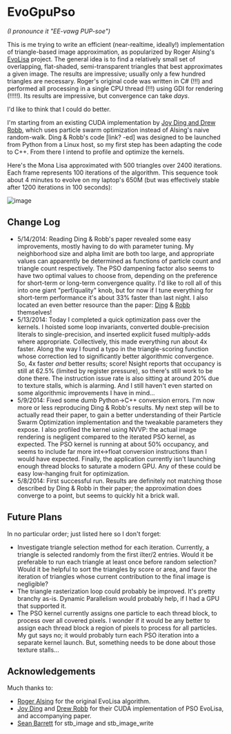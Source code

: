 EvoGpuPso
=========
*(I pronounce it "EE-vawg PUP-soe")*

This is me trying to write an efficient (near-realtime, ideally!) implementation
of triangle-based image approximation, as popularized by Roger Alsing's
[EvoLisa](http://rogeralsing.com/2008/12/07/genetic-programming-evolution-of-mona-lisa/) project.
The general idea is to find a relatively small set of overlapping, flat-shaded, semi-transparent
triangles that best approximates a given image. The results are impressive; usually only a few hundred
triangles are necessary. Roger's original code was written in C# (!!!) and performed all
processing in a single CPU thread (!!!) using GDI for rendering (!!!!!). Its results are
impressive, but convergence can take *days*.

I'd like to think that I could do better.

I'm starting from an existing CUDA implementation by [Joy Ding and Drew Robb](http://isites.harvard.edu/fs/docs/icb.topic707165.files/pdfs/Ding_Robb.pdf),
which uses particle swarm optimization instead of Alsing's naive random-walk. Ding & Robb's code
[link? -ed] was designed to be launched from Python from a Linux host, so my first step
has been adapting the code to C++. From there I intend to profile and optimize the kernels.

Here's the Mona Lisa approximated with 500 triangles over 2400 iterations. Each frame
represents 100 iterations of the algorithm. This sequence took about 4 minutes to
evolve on my laptop's 650M (but was effectively stable after 1200 iterations in 100 seconds):

![image](https://raw.githubusercontent.com/cdwfs/evogpupso/master/lisa.gif)

Change Log
----------
 - 5/14/2014: Reading Ding & Robb's paper revealed some easy improvements, mostly having to do with parameter tuning. My neighborhood size
   and alpha limit are both too large, and appropriate values can apparently be determined as functions of particle count and
   triangle count respectively. The PSO dampening factor also seems to have two optimal values to choose from, depending on the preference
   for short-term or long-term convergence quality. I'd like to roll all of this into one giant "perf/quality" knob, but for now if I
   tune everything for short-term performance it's about 33% faster than last night.
   I also located an even better resource than the paper: [Ding](http://joyding.tumblr.com/) & [Robb](http://drewrobb.com/)
   themselves!
 - 5/13/2014: Today I completed a quick optimization pass over the kernels. I hoisted some loop
   invariants, converted double-precision literals to single-precision, and inserted explicit fused
   multiply-adds where appropriate. Collectively, this made everything run about 4x faster. Along the way
   I found a typo in the triangle-scoring function whose correction led to significantly better algorithmic
   convergence. So, 4x faster *and* better results; score!
   Nsight reports that occupancy is still at 62.5% (limited by register pressure), so there's still work to be
   done there. The instruction issue rate is also sitting at around 20% due to texture stalls, which is alarming.
   And I still haven't even started on some algorithmic improvements I have in mind...
 - 5/9/2014: Fixed some dumb Python->C++ conversion errors. I'm now more or less reproducing Ding & Robb's
   results. My next step will be to actually read their paper, to gain a better understanding of their
   Particle Swarm Optimization implementation and the tweakable parameters they expose. I also profiled
   the kernel using NVVP: the actual image rendering is negligent compared to the iterated PSO kernel,
   as expected. The PSO kernel is running at about 50% occupancy, and seems to include far more
   int<->float conversion instructions than I would have expected. Finally, the application currently
   isn't launching enough thread blocks to saturate a modern GPU. Any of these could be easy
   low-hanging fruit for optimization.
 - 5/8/2014: First successful run. Results are definitely not matching those described by Ding & Robb
   in their paper; the approximation does converge to a point, but seems to quickly hit a
   brick wall.

Future Plans
------------
In no particular order; just listed here so I don't forget:
 - Investigate triangle selection method for each iteration. Currently, a triangle is selected randomly from the first iIter/2 entries.
   Would it be preferable to run each triangle at least once before random selection? Would it be helpful to sort the triangles by
   score or area, and favor the iteration of triangles whose current contribution to the final image is negligible?
 - The triangle rasterization loop could probably be improved. It's pretty branchy as-is. Dynamic Parallelism would probably help,
   if I had a GPU that supported it.
 - The PSO kernel currently assigns one particle to each thread block, to process over all covered pixels. I wonder if it would be any
   better to assign each thread block a region of pixels to process for all particles. My gut says no; it would probably turn each PSO
   iteration into a separate kernel launch. But, something needs to be done about those texture stalls...
   
Acknowledgements
----------------
Much thanks to:
 - [Roger Alsing](http://rogeralsing.com/) for the original EvoLisa algorithm.
 - [Joy Ding](http://joyding.tumblr.com/) and [Drew Robb](http://drewrobb.com/) for their CUDA implementation of PSO EvoLisa, and accompanying paper.
 - [Sean Barrett](http://nothings.org/) for stb_image and stb_image_write